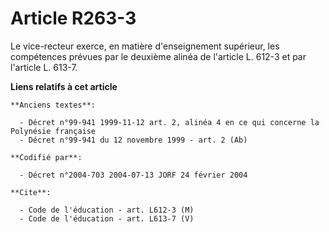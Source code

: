 # Article R263-3

Le vice-recteur exerce, en matière d'enseignement supérieur, les compétences prévues par le deuxième alinéa de l'article L.
612-3 et par l'article L. 613-7.

**Liens relatifs à cet article**

	**Anciens textes**:

	  - Décret n°99-941 1999-11-12 art. 2, alinéa 4 en ce qui concerne la Polynésie française
	  - Décret n°99-941 du 12 novembre 1999 - art. 2 (Ab)

	**Codifié par**:

	  - Décret n°2004-703 2004-07-13 JORF 24 février 2004

	**Cite**:

	  - Code de l'éducation - art. L612-3 (M)
	  - Code de l'éducation - art. L613-7 (V)
